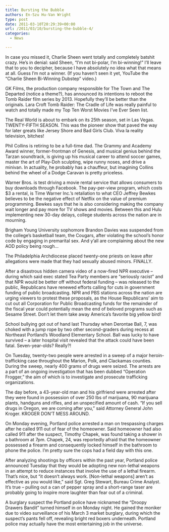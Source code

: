 ```yaml
---
title: Bursting the Bubble
authors: En-Szu Hu-Van Wright
type: post
date: 2011-03-10T20:29:39+00:00
url: /2011/03/10/bursting-the-bubble-4/
categories:
  - News

---
```

In case you missed it, Charlie Sheen went totally and completely batshit crazy. He’s in denial: said Sheen, “I’m not bi-polar, I’m bi-winning!” I’ll leave that to you to decipher, because I have absolutely no idea what that means at all. Guess I’m not a winner. (If you haven’t seen it yet, YouTube the “Charlie Sheen Bi-Winning Dubstep” video.)

GK Films, the production company responsible for The Town and The Departed (notice a theme?), has announced its intentions to reboot the Tomb Raider film series by 2013. Hopefully they’ll be better than the originals. Lara Croft Tomb Raider: The Cradle of Life was really painful to watch and totally made my Top Ten Worst Movies I’ve Ever Seen list.

The Real World is about to embark on its 25th season, set in Las Vegas. TWENTY-FIFTH SEASON. This was the pioneer show that paved the way for later greats like Jersey Shore and Bad Girls Club. Viva la reality television, bitches!

Phil Collins is retiring to be a full-time dad. The Grammy and Academy Award winner, former-frontman of Genesis, and musical genius behind the Tarzan soundtrack, is giving up his musical career to attend soccer games, master the art of Play-Doh sculpting, wipe runny noses, and drive a minivan. In actuality, he probably has a chauffeur, but imagining Collins behind the wheel of a Dodge Caravan is pretty priceless.

Warner Bros. is test driving a movie rental service that allows consumers to buy downloads through Facebook. The pay-per-view program, which costs $3 a rental, is Time Warner Inc.’s retaliation to what CEO Jeffrey Bewkes believes to be the negative effect of Netflix on the value of premium programming. Bewkes says that he is also considering making the company wait longer and pay more for TV shows and movies. Between this and Hulu implementing new 30-day delays, college students across the nation are in mourning.

Brigham Young University sophomore Brandon Davies was suspended from the college’s basketball team, the Cougars, after violating the school’s honor code by engaging in premarital sex. And y’all are complaining about the new AOD policy being rough…

The Philadelphia Archdiocese placed twenty-one priests on leave after allegations were made that they had sexually abused minors. FINALLY.

After a disastrous hidden camera video of a now-fired NPR executive – during which said exec stated Tea Party members are “seriously racist” and that NPR would be better off without federal funding – was released to the public, Republicans have renewed efforts calling for cuts in government funding of public broadcasting. NPR and PBS stations across the nation are urging viewers to protest these proposals, as the House Republicans’ aim to cut out all Corporation for Public Broadcasting funds for the remainder of the fiscal year could potentially mean the end of beloved programs such as Sesame Street. Don’t let them take away America’s favorite big yellow bird!

School bullying got out of hand last Thursday when Derontae Ball, 7, was choked with a jump rope by two other second-graders during recess at Northeast Portland’s Woodland Elementary School. Ball was lucky to have survived – a later hospital visit revealed that the attack could have been fatal. Seven-year-olds? Really?!

On Tuesday, twenty-two people were arrested in a sweep of a major heroin-trafficking case throughout the Marion, Polk, and Clackamas counties. During the sweep, nearly 400 grams of drugs were seized. The arrests are a part of an ongoing investigation that has been dubbed “Operation Frogger,” the aim of which is to investigate and prosecute trafficking organizations.

The day before, a 43-year-old man and his girlfriend were arrested after they were found in possession of over 250 lbs of marijuana, 90 marijuana plants, handguns and rifles, and an unspecified amount of cash. “If you sell drugs in Oregon, we are coming after you,” said Attorney General John Kroger. KROGER DON’T MESS AROUND.

On Monday evening, Portland police arrested a man on trespassing charges after he called 911 out of fear of the homeowner. Said homeowner had also called 911 after the suspect, Timothy Chapek, was found taking a shower in a bathroom at 7pm. Chapek, 24, was reportedly afraid that the homeowner possessed a firearm and consequently locked himself in the bathroom to phone the police. I’m pretty sure the cops had a field day with this one.

After analyzing shootings by officers within the past year, Portland police announced Tuesday that they would be adopting new non-lethal weapons in an attempt to reduce instances that involve the use of a lethal firearm. That’s nice, but “it doesn’t always work. [Non-lethal weapons] aren’t as effective as you would like,” said Sgt. Greg Stewart, Bureau Crime Analyst. It’s true – pulling out a can of pepper spray and a short-range taser are probably going to inspire more laughter than fear out of a criminal.

A burglary suspect the Portland police have nicknamed the “Droopy Drawers Bandit” turned himself in on Monday night. He gained the moniker due to video surveillance of his March 3 market burglary, during which the suspect’s pants fell off, revealing bright red boxers underneath. Portland police may actually have the most entertaining job in the universe.